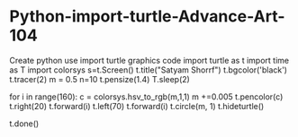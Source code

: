 # Python-import-turtle-Advance-Art-104
Create python use import turtle graphics code
import turtle as t 
import time as T 
import colorsys
s=t.Screen()
t.title("Satyam Shorrf")
t.bgcolor('black')
t.tracer(2)
m = 0.5
n=10
t.pensize(1.4)
T.sleep(2)


for i in range(160):
    c = colorsys.hsv_to_rgb(m,1,1)
    m +=0.005
    t.pencolor(c)
    t.right(20)
    t.forward(i)
    t.left(70)
    t.forward(i)
    t.circle(m, 1)
    t.hideturtle()

t.done()
    
